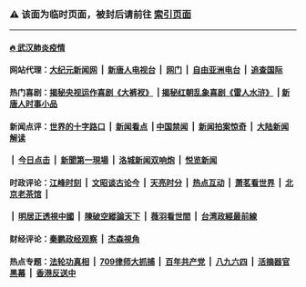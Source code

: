 ### ⚠️ 该面为临时页面，被封后请前往 [索引页面](../link4.md)

---

#### [🔥 武汉肺炎疫情](http://165.227.9.110:10000/videos/corona/)

#### 网站代理：[大纪元新闻网](http://165.227.9.110:10080/gb/) &nbsp;|&nbsp; [新唐人电视台](http://165.227.9.110:8808/gb/) &nbsp;|&nbsp; [网门](http://165.227.9.110:11000/) &nbsp;|&nbsp; [自由亚洲电台](http://165.227.9.110:9800/mandarin/) &nbsp;|&nbsp; [追查国际](http://165.227.9.110:10010/)

#### 热门喜剧：[揭秘央视运作喜剧《大裤衩》](http://165.227.9.110:10000/videos/res/big-shorts/) &nbsp;|&nbsp;[揭秘红朝乱象喜剧《雷人水浒》](http://165.227.9.110:10000/videos/res/OutlawsOfMarsh/) &nbsp;|&nbsp;[新唐人时事小品](http://165.227.9.110:10000/videos/res/comedy/)

#### 新闻点评：[世界的十字路口](http://165.227.9.110/tanghao/) &nbsp;|&nbsp; [新闻看点](http://165.227.9.110/news-insight/) &nbsp;|&nbsp;[中国禁闻](http://165.227.9.110/ntdtv-news/) &nbsp;|&nbsp; [新闻拍案惊奇](http://165.227.9.110/dayu/) &nbsp;|&nbsp; [大陆新闻解读](http://165.227.9.110/ntdtv-comedy/)
####   &nbsp;|&nbsp;  [今日点击](http://165.227.9.110/news-click/)  &nbsp;|&nbsp; [新聞第一現場](http://165.227.9.110/primary-scene/) &nbsp;|&nbsp; [洛城新闻双响炮](http://165.227.9.110/la-news/) &nbsp;|&nbsp; [悦览新闻](http://165.227.9.110/dingyue/)

#### 时政评论：[江峰时刻](http://165.227.9.110/today-in-history/) &nbsp;|&nbsp; [文昭谈古论今](http://165.227.9.110/wenzhao/) &nbsp;|&nbsp; [天亮时分](http://165.227.9.110/tianliang/) &nbsp;|&nbsp; [热点互动](http://165.227.9.110/ntdtv-rdhd/) &nbsp;|&nbsp; [萧茗看世界](http://165.227.9.110/simonegao/) &nbsp;|&nbsp; [北京老茶馆](http://165.227.9.110/teahouse/)  &nbsp;|&nbsp;  
####   &nbsp;|&nbsp;  [明居正透視中國](http://165.227.9.110/decoding-china/)  &nbsp;|&nbsp; [陳破空縱論天下](http://165.227.9.110/pokong/)  &nbsp;|&nbsp; [薇羽看世間](http://165.227.9.110/weiyu/)  &nbsp;|&nbsp; [台湾政經最前線](http://165.227.9.110/taiwan/)   

#### 财经评论：[秦鹏政经观察](http://165.227.9.110/qinpeng/) &nbsp;|&nbsp; [杰森視角 ](http://165.227.9.110/jason/)

#### 热点专题：[法轮功真相](http://165.227.9.110:10000/videos/truth.html) &nbsp;|&nbsp; [709律师大抓捕](http://165.227.9.110:10000/videos/709/) &nbsp;|&nbsp; [百年共产党](http://165.227.9.110:10000/videos/ccp.html) &nbsp;|&nbsp; [八九六四](http://165.227.9.110:10000/videos/88/)  &nbsp;|&nbsp; [活摘器官黑幕](http://165.227.9.110:10000/videos/res/Organs/)  &nbsp;|&nbsp; [香港反送中](http://165.227.9.110:10000/videos/res/hk/) 

<img src='http://gfw-breaker.win/link4.md' width='0px' height='0px'/>


